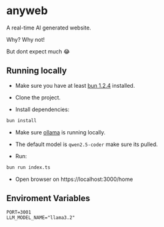# anyweb

A real-time AI generated website.

Why? Why not! 

But dont expect much 😂

## Running locally

- Make sure you have at least [bun 1.2.4](https://bun.sh) installed.

- Clone the project.

- Install dependencies:

```bash
bun install
```

- Make sure [ollama](https://ollama.com/) is running locally.

- The default model is `qwen2.5-coder` make sure its pulled.

- Run:

```bash
bun run index.ts
```

- Open browser on https://localhost:3000/home

## Enviroment Variables

```.env
PORT=3001
LLM_MODEL_NAME="llama3.2"
```